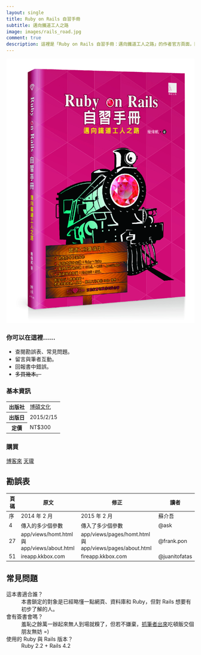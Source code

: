 ```yaml
---
layout: single
title: Ruby on Rails 自習手冊
subtitle: 邁向鐵道工人之路
image: images/rails_road.jpg
comment: true
description: 這裡是「Ruby on Rails 自習手冊：邁向鐵道工人之路」的作者官方頁面，附上勘誤表、常見問題與購買連結，並歡迎在這裡與作者互動、或者回報書中錯誤。
---
```


<div class="row">
  <div class="col-md-6"><img src="/images/rails_road.jpg" alt="Ruby on Rails 自習手冊：邁向鐵道工人之路"></div>
  <div class="col-md-6">
    <h3>你可以在這裡……</h3>
    <ul>
      <li>查閱勘誤表、常見問題。</li>
      <li>留言與筆者互動。</li>
      <li>回報書中錯誤。</li>
      <li><del>多買幾本。</del></li>
    </ul>
    <h3>基本資訊</h3>
    <table class="table">
      <tr><th>出版社</th><td><a href="http://www.drmaster.com.tw/Bookinfo.asp?BookID=MP21504" target="_blank">博碩文化</a></td></tr>
      <tr><th>出版日</th><td>2015/2/15</td></tr>
      <tr><th>定價</th><td>NT$300</td></tr>
    </table>
    <h3>購買</h3>
    <a href="http://www.books.com.tw/products/0010666097" class="button button-icon big grass" target="_blank"><i class="fa fa-shopping-cart"></i>博客來</a>
    <a href="http://www.tenlong.com.tw/items/9789862019948" class="button button-icon big grass" target="_blank"><i class="fa fa-shopping-cart"></i>天瓏</a>
  </div>
</div>

## 勘誤表

頁碼 | 原文             | 修正              | 讀者
---  | ---              | ---               | ---
序   | 2014 年 2 月     | 2015 年 2 月      | 蘇介吾
4    | 傳入的多少個參數 | 傳入了多少個參數  | @ask
27   | app/views/homt.html 與 app/views/about.html | app/views/pages/homt.html 與 app/views/pages/about.html | @frank.pon
51   | ireapp.kkbox.com | fireapp.kkbox.com | @juanitofatas

## 常見問題

<dl>
  <dt>這本書適合誰？</dt>
  <dd>本書鎖定的對象是已經略懂一點網頁、資料庫和 Ruby，但對 Rails 想要有初步了解的人。</dd>
  <dt>會有簽書會嗎？</dt>
  <dd>羞恥之餘萬一辦起來無人到場就糗了，但若不嫌棄，<a href="http://fb.me/tonytonyjan" target="_blank">抓筆者出來</a>吃頓飯交個朋友無妨 =)</dd>
  <dt>使用的 Ruby 與 Rails 版本？</dt>
  <dd>Ruby 2.2 + Rails 4.2</dd>
</dl>